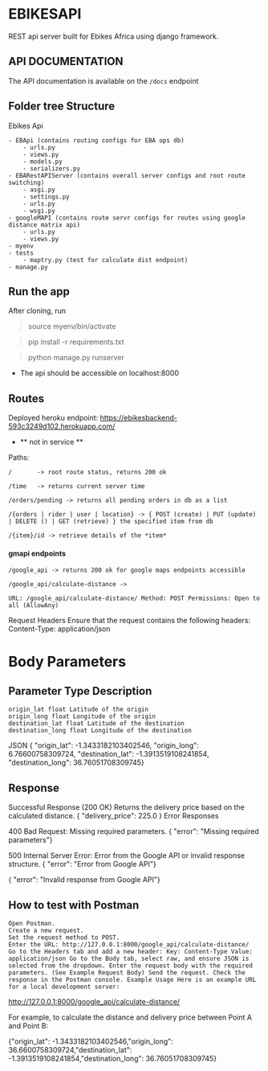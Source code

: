 # EBIKESAPI

REST api server built for Ebikes Africa using django framework.

## API DOCUMENTATION

The API documentation is available on the `/docs` endpoint

<h2> Folder tree Structure </h2>

Ebikes Api

    - EBApi (contains routing configs for EBA ops db)
        - urls.py
        - views.py
        - models.py
        - serializers.py
    - EBARestAPIServer (contains overall server configs and root route switching)
        - asgi.py
        - settings.py
        - urls.py
        - wsgi.py
    - googleMAPI (contains route servr configs for routes using google distance matrix api)
        - urls.py
        - views.py
    - myenv
    - tests
        - maptry.py (test for calculate dist endpoint)
    - manage.py

<h2> Run the app </h2>

After cloning, run

> source myenv/bin/activate

> pip install -r requirements.txt

> python manage.py runserver

- The api should be accessible on localhost:8000

<h2> Routes </h2>

Deployed heroku endpoint: https://ebikesbackend-593c3249d102.herokuapp.com/

- ** not in service **


Paths:

    /       -> root route status, returns 200 ok

    /time   -> returns current server time

    /orders/pending -> returns all pending orders in db as a list

    /{orders | rider | user | location} -> { POST (create) | PUT (update) | DELETE () | GET (retrieve) } the specified item from db

    /{item}/id -> retrieve details of the *item*

<h4> gmapi endpoints </h4>

    /google_api -> returns 200 ok for google maps endpoints accessible

    /google_api/calculate-distance ->

    URL: /google_api/calculate-distance/ Method: POST Permissions: Open to all (AllowAny)

Request Headers Ensure that the request contains the following headers: Content-Type: application/json

# Body Parameters

## Parameter Type Description

    origin_lat float Latitude of the origin
    origin_long float Longitude of the origin
    destination_lat float Latitude of the destination
    destination_long float Longitude of the destination

JSON { "origin_lat": -1.3433182103402546, "origin_long": 6.76600758309724, "destination_lat": -1.3913519108241854, "destination_long": 36.76051708309745}

## Response

Successful Response (200 OK) Returns the delivery price based on the calculated distance. { "delivery_price": 225.0 }
Error Responses

400 Bad Request: Missing required parameters. { "error": "Missing required parameters"}

500 Internal Server Error: Error from the Google API or invalid response structure. { "error": "Error from Google API"}

{ "error": "Invalid response from Google API"}

## How to test with Postman

    Open Postman.
    Create a new request.
    Set the request method to POST.
    Enter the URL: http://127.0.0.1:8000/google_api/calculate-distance/
    Go to the Headers tab and add a new header: Key: Content-Type Value: application/json Go to the Body tab, select raw, and ensure JSON is selected from the dropdown. Enter the request body with the required parameters. (See Example Request Body) Send the request. Check the response in the Postman console. Example Usage Here is an example URL for a local development server:

http://127.0.0.1:8000/google_api/calculate-distance/

For example, to calculate the distance and delivery price between Point A and Point B:

{"origin_lat": -1.3433182103402546,"origin_long": 36.6600758309724,"destination_lat": -1.3913519108241854,"destination_long": 36.76051708309745}
